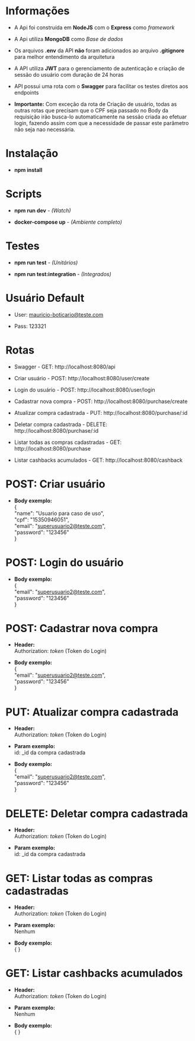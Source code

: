 # Informações
- A Api foi construída em **NodeJS** com o **Express** como *framework*

- A Api utiliza **MongoDB** como *Base de dados*

- Os arquivos **.env** da API **não** foram adicionados ao arquivo **.gitignore** para melhor entendimento da arquitetura

- A API utiliza **JWT** para o gerenciamento de autenticação e criação de sessão do usuário com duração de 24 horas

- API possui uma rota com o **Swagger** para facilitar os testes diretos aos endpoints

+ **Importante:** Com exceção da rota de Criação de usuário, todas as outras rotas que precisam que o CPF seja passado no Body da requisição irão busca-lo automaticamente na sessão criada ao efetuar login, fazendo assim com que a necessidade de passar este parâmetro não seja nao necessária. 

# Instalação
* **npm install**

# Scripts
- **npm run dev** - *(Watch)*

- **docker-compose up** - *(Ambiente completo)*

# Testes
- **npm run test** - *(Unitários)*

- **npm run test:integration** - *(Integrados)*

# Usuário Default
- User: mauricio-boticario@teste.com

- Pass: 123321

# Rotas
- Swagger - GET: http://localhost:8080/api

- Criar usuário - POST: http://localhost:8080/user/create
- Login do usuário - POST: http://localhost:8080/user/login

- Cadastrar nova compra - POST: http://localhost:8080/purchase/create
- Atualizar compra cadastrada - PUT: http://localhost:8080/purchase/:id
- Deletar compra cadastrada - DELETE: http://localhost:8080/purchase/:id
- Listar todas as compras cadastradas - GET: http://localhost:8080/purchase  

- Listar cashbacks acumulados - GET: http://localhost:8080/cashback

# POST: Criar usuário
- **Body exemplo:**  
{  
	"name": "Usuario para caso de uso",  
	"cpf": "15350946051",  
	"email": "superusuario2@teste.com",  
	"password": "123456"  
}

# POST: Login do usuário
- **Body exemplo:**  
{    
	"email": "superusuario2@teste.com",  
	"password": "123456"    
}

# POST: Cadastrar nova compra
- **Header:**  
Authorization: *token* (Token do Login)

- **Body exemplo:**  
{    
	"email": "superusuario2@teste.com",  
	"password": "123456"    
}

# PUT: Atualizar compra cadastrada
- **Header:**  
Authorization: *token* (Token do Login)

- **Param exemplo:**  
id: _id da compra cadastrada

- **Body exemplo:**  
{    
	"email": "superusuario2@teste.com",  
	"password": "123456"    
}

# DELETE: Deletar compra cadastrada
- **Header:**  
Authorization: *token* (Token do Login)

- **Param exemplo:**  
id: _id da compra cadastrada

# GET: Listar todas as compras cadastradas
- **Header:**  
Authorization: *token* (Token do Login)

- **Param exemplo:**  
Nenhum

- **Body exemplo:**  
{ }

# GET: Listar cashbacks acumulados
- **Header:**  
Authorization: *token* (Token do Login)

- **Param exemplo:**  
Nenhum

- **Body exemplo:**  
{ }